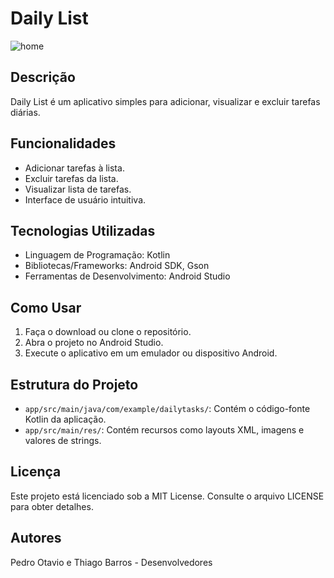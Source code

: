 # Daily List

![home](https://github.com/tbgbarros/DailyList_APP/assets/111811766/654578bd-b501-4a38-b4e5-a1e28150a1a8)


## Descrição
Daily List é um aplicativo simples para adicionar, visualizar e excluir tarefas diárias.

## Funcionalidades
- Adicionar tarefas à lista.
- Excluir tarefas da lista.
- Visualizar lista de tarefas.
- Interface de usuário intuitiva.

## Tecnologias Utilizadas
- Linguagem de Programação: Kotlin
- Bibliotecas/Frameworks: Android SDK, Gson
- Ferramentas de Desenvolvimento: Android Studio

## Como Usar
1. Faça o download ou clone o repositório.
2. Abra o projeto no Android Studio.
3. Execute o aplicativo em um emulador ou dispositivo Android.

## Estrutura do Projeto
- `app/src/main/java/com/example/dailytasks/`: Contém o código-fonte Kotlin da aplicação.
- `app/src/main/res/`: Contém recursos como layouts XML, imagens e valores de strings.

## Licença
Este projeto está licenciado sob a MIT License. Consulte o arquivo LICENSE para obter detalhes.

## Autores
Pedro Otavio e Thiago Barros - Desenvolvedores

